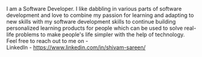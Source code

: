 I am a Software Developer. I like dabbling in various parts of software development and love to combine my passion for learning and adapting to new skills with my software development skills to continue building personalized learning products for people which can be used to solve real-life problems to make people's life simpler with the help of technology.
<br/>Feel free to reach out to me on - 
<br/>LinkedIn - https://www.linkedin.com/in/shivam-sareen/
